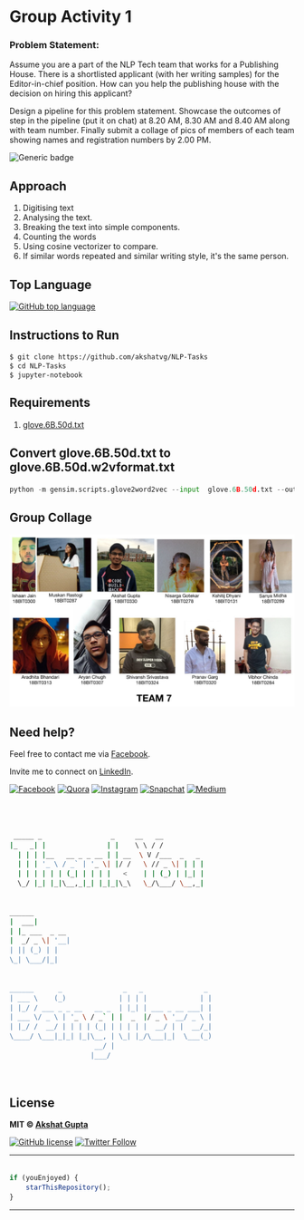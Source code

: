 # Group Activity 1
### Problem Statement:
Assume you are a part of the NLP Tech team that works for a Publishing House. There is a shortlisted applicant (with her writing samples) for the Editor-in-chief position. How can you help the publishing house with the decision on hiring this applicant?

Design a pipeline for this problem statement. Showcase the outcomes of step in the pipeline (put it on chat) at 8.20 AM, 8.30 AM and 8.40 AM along with team number. Finally submit a collage of pics of members of each team showing names and registration numbers by 2.00 PM. 

![Generic badge](https://img.shields.io/badge/Group-Activity-orange)

## Approach
1. Digitising text
2. Analysing the text.
3. Breaking the text into simple components.
4. Counting the words
5. Using cosine vectorizer to compare.
6. If similar words repeated and similar writing style, it's the same person.

## Top Language

[![GitHub top language](https://img.shields.io/github/languages/top/akshatvg/NLTK-Tasks?logo=jupyter&style=social)](https://github.com/akshatvg/)

## Instructions to Run
```
$ git clone https://github.com/akshatvg/NLP-Tasks
$ cd NLP-Tasks
$ jupyter-notebook
```

## Requirements
1. [glove.6B.50d.txt](https://www.kaggle.com/watts2/glove6b50dtxt)

## Convert glove.6B.50d.txt to glove.6B.50d.w2vformat.txt
```python
python -m gensim.scripts.glove2word2vec --input  glove.6B.50d.txt --output glove.6B.50d.w2vformat.txt
```

## Group Collage
<p align="center">
<img src="./Group_Collage.jpeg" alt="Team 7 Collage" />
</p>

## Need help?


Feel free to contact me via [Facebook](https://www.facebook.com/akshatvg).

Invite me to connect on [LinkedIn](https://www.linkedin.com/in/akshatvg/).

[![Facebook](https://img.shields.io/badge/Facebook-add-blue.svg?logo=facebook&logoColor=white)](https://www.facebook.com/akshatvg) [![Quora](https://img.shields.io/badge/Quora-ask-red.svg?logo=quora)](https://www.quora.com/profile/Akshat-Gupta-279) [![Instagram](https://img.shields.io/badge/Instagram-follow-purple.svg?logo=instagram&logoColor=white)](https://www.instagram.com/akshatvg/) [![Snapchat](https://img.shields.io/badge/Snapchat-add-yellow.svg?logo=snapchat&logoColor=white)](https://www.snapchat.com/add/akshatvg) [![Medium](https://img.shields.io/badge/Medium-follow-black.svg?logo=medium&logoColor=white)](https://medium.com/@akshatvg)


```bash



 _____ _                 _     __   __            
|_   _| |               | |    \ \ / /            
  | | | |__   __ _ _ __ | | __  \ V /___  _   _   
  | | | '_ \ / _` | '_ \| |/ /   \ // _ \| | | |  
  | | | | | | (_| | | | |   <    | | (_) | |_| |  
  \_/ |_| |_|\__,_|_| |_|_|\_\   \_/\___/ \__,_|  
                                                  
                                                  
______                                            
|  ___|                                           
| |_ ___  _ __                                    
|  _/ _ \| '__|                                   
| || (_) | |                                      
\_| \___/|_|                                      
                                                  
                                                  
______      _               _   _               _ 
| ___ \    (_)             | | | |             | |
| |_/ / ___ _ _ __   __ _  | |_| | ___ _ __ ___| |
| ___ \/ _ \ | '_ \ / _` | |  _  |/ _ \ '__/ _ \ |
| |_/ /  __/ | | | | (_| | | | | |  __/ | |  __/_|
\____/ \___|_|_| |_|\__, | \_| |_/\___|_|  \___(_)
                     __/ |                        
                    |___/                         

 


```

## License

**MIT &copy; [Akshat Gupta](https://github.com/akshatvg/NLTK-Tasks/blob/master/LICENSE)**

[![GitHub license](https://img.shields.io/github/license/akshatvg/NLTK-Tasks?style=social&logo=github)](https://github.com/akshatvg/NLTK-Tasks/blob/master/LICENSE) [![Twitter Follow](https://img.shields.io/twitter/follow/akshatvg?style=social)](https://twitter.com/akshatvg)

---------

```javascript

if (youEnjoyed) {
    starThisRepository();
}

```

-----------

